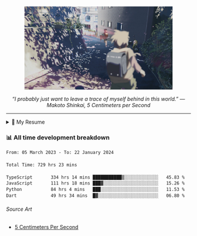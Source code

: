 <p align="center"><img src="asset/header.jpg" width="80%"/></p>
<p align="center"><i>“I probably just want to leave a trace of myself behind in this world.” ― Makoto Shinkai, 5 Centimeters per Second</i></p>

---

<details>
  <summary>📃 My Resume</summary>

### Education

- 📖 **Computer Science**\
📆 10/2021 - present\
📍 **Thang Long University** - Hoang Mai, Hanoi, Vietnam

### Experience

<img align="right" src="https://img.shields.io/badge/Figma-F24E1E?style=flat&logo=figma&logoColor=white"/>
<img align="right" src="https://img.shields.io/badge/node.js-6DA55F?style=flat&logo=node.js&logoColor=white"/>
<img align="right" src="https://img.shields.io/badge/Next.js-black?style=flat&logo=next.js&logoColor=white"/>
<img align="right" src="https://img.shields.io/badge/TypeScript-007ACC?style=flat&logo=typescript&logoColor=white"/>


- 👨‍💻 **Frontend Web Intern**\
📆 07/2023 - present\
📍 **MQ ICT Solutions** - Hoang Mai, Hanoi, Vietnam
</details>

### 📊 All time development breakdown

<!--START_SECTION:waka-->

```txt
From: 05 March 2023 - To: 22 January 2024

Total Time: 729 hrs 23 mins

TypeScript       334 hrs 14 mins ███████████▒░░░░░░░░░░░░░   45.83 %
JavaScript       111 hrs 18 mins ███▓░░░░░░░░░░░░░░░░░░░░░   15.26 %
Python           84 hrs 4 mins   ███░░░░░░░░░░░░░░░░░░░░░░   11.53 %
Dart             49 hrs 34 mins  █▓░░░░░░░░░░░░░░░░░░░░░░░   06.80 %
```

<!--END_SECTION:waka-->

###### Source Art

-  [5 Centimeters Per Second](https://wallhaven.cc/w/nrowq1)

